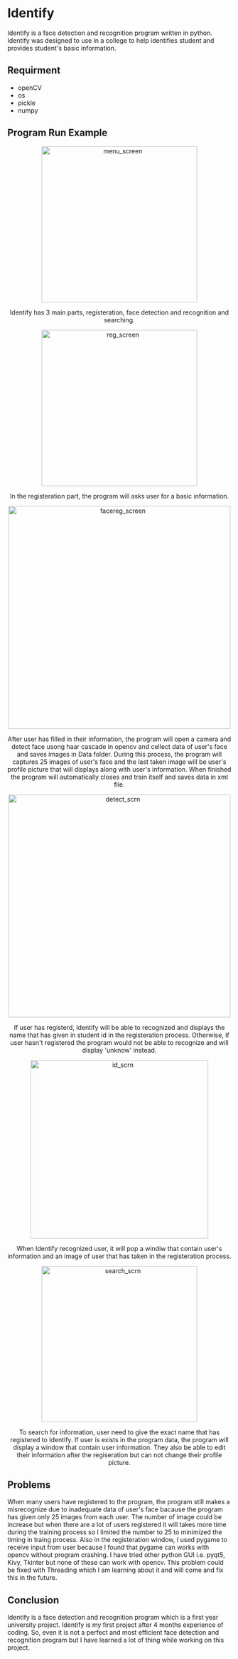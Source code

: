 # Identify
Identify is a face detection and recognition program written in python. Identify was designed to use in a college to help identifies student and provides student's basic information.

## Requirment
- openCV
- os
- pickle
- numpy

## Program Run Example
<p align="center">
  <img width="350" alt="menu_screen" src="https://user-images.githubusercontent.com/47117776/51985576-c5b0b300-24d0-11e9-8af2-afc5f42e7830.png">
 </p>
<p align="center">Identify has 3 main parts, registeration, face detection and recognition and searching.</p>

<p align="center">
  <img width="350" alt="reg_screen" src="https://user-images.githubusercontent.com/47117776/51986242-6489df00-24d2-11e9-8ea3-2ae7c37b578a.png">
 </p>
<p align="center">In the registeration part, the program will asks user for a basic information.</p>

<p align="center">
  <img width="500" alt="facereg_screen" src="https://user-images.githubusercontent.com/47117776/51986512-f85bab00-24d2-11e9-975f-b658bac01be0.png">
 </p>
<p align="center">After user has filled in their information, the program will open a camera and detect face usong haar cascade in opencv and cellect data of user's face and saves images in Data folder. During this process, the program will captures 25 images of user's face and the last taken image will be user's profile picture that will displays along with user's information. When finished the program will automatically closes and train itself and saves data in xml file.</p>

<p align="center">
  <img width="500" alt="detect_scrn" src="https://user-images.githubusercontent.com/47117776/51987058-31e0e600-24d4-11e9-9393-c9cacfaf234f.png">
 </p>
<p align="center">If user has registerd, Identify will be able to recognized and displays the name that has given in student id in the registeration process. Otherwise, if user hasn't registered the program would not be able to recognize and will display 'unknow' instead.</p>

<p align="center">
  <img width="400" alt="id_scrn" src="https://user-images.githubusercontent.com/47117776/51987421-0ca0a780-24d5-11e9-9cf7-d374f3fc1373.png">
 </p>
<p align="center">When Identify recognized user, it will pop a windiw that contain user's information and an image of user that has taken in the registeration process.</p>

<p align="center">
  <img width="350" alt="search_scrn" src="https://user-images.githubusercontent.com/47117776/51987986-30b0b880-24d6-11e9-9194-09794bec8480.png">
 </p>
<p align="center">To search for information, user need to give the exact name that has registered to Identify. If user is exists in the program data, the program will display a window that contain user information. They also be able to edit their information after the regiseration but can not change their profile picture.</p>

## Problems
When many users have registered to the program, the program still makes a misrecognize due to inadequate data of user's face bacause the program has given only 25 images from each user. The number of image could be increase but when there are a lot of users registered it will takes more time during the training process so I limited the number to 25 to minimized the timing in traing process. Also in the registeration window, I used pygame to receive input from user because I found that pygame can works with opencv without program crashing. I have tried other python GUI i.e. pyqt5, Kivy, Tkinter but none of these can work with opencv. This problem could be fixed with Threading which I am learning about it and will come and fix this in the future.

## Conclusion
Identify is a face detection and recognition program which is a first year university project. Identify is my first project after 4 months experience of coding. So, even it is not a perfect and most efficient face detection and recognition program but I have learned a lot of thing while working on this project.
